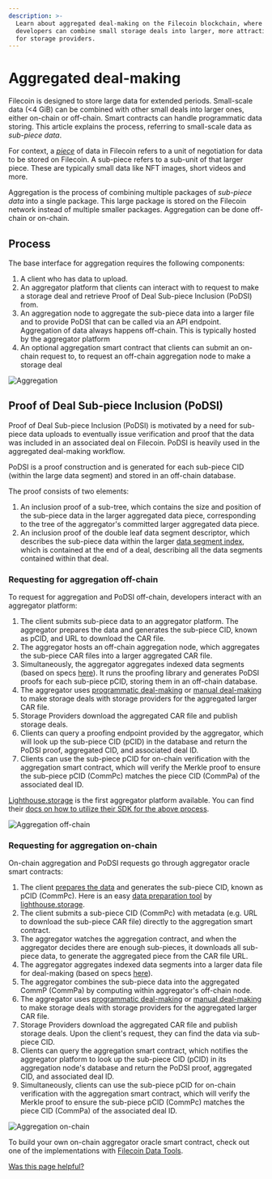 ```yaml
---
description: >-
  Learn about aggregated deal-making on the Filecoin blockchain, where
  developers can combine small storage deals into larger, more attractive deals
  for storage providers.
---
```


# Aggregated deal-making

Filecoin is designed to store large data for extended periods. Small-scale data (<4 GiB) can be combined with other small deals into larger ones, either on-chain or off-chain. Smart contracts can handle programmatic data storing. This article explains the process, referring to small-scale data as _sub-piece data_.

For context, a [_piece_](https://spec.filecoin.io/systems/filecoin\_files/piece/) of data in Filecoin refers to a unit of negotiation for data to be stored on Filecoin. A sub-piece refers to a sub-unit of that larger piece. These are typically small data like NFT images, short videos and more.

Aggregation is the process of combining multiple packages of _sub-piece data_ into a single package. This large package is stored on the Filecoin network instead of multiple smaller packages. Aggregation can be done off-chain or on-chain.

## Process

The base interface for aggregation requires the following components:

1. A client who has data to upload.
2. An aggregator platform that clients can interact with to request to make a storage deal and retrieve Proof of Deal Sub-piece Inclusion (PoDSI) from.
3. An aggregation node to aggregate the sub-piece data into a larger file and to provide PoDSI that can be called via an API endpoint. Aggregation of data always happens off-chain. This is typically hosted by the aggregator platform
4. An optional aggregation smart contract that clients can submit an on-chain request to, to request an off-chain aggregation node to make a storage deal

![Aggregation](https://github.com/filecoin-project/filecoin-docs/assets/113331491/29d6cc11-680e-4aa1-9c3c-422cb12795c7)

## Proof of Deal Sub-piece Inclusion (PoDSI)

Proof of Deal Sub-piece Inclusion (PoDSI) is motivated by a need for sub-piece data uploads to eventually issue verification and proof that the data was included in an associated deal on Filecoin. PoDSI is heavily used in the aggregated deal-making workflow.

PoDSI is a proof construction and is generated for each sub-piece CID (within the large data segment) and stored in an off-chain database.

The proof consists of two elements:

1. An inclusion proof of a sub-tree, which contains the size and position of the sub-piece data in the larger aggregated data piece, corresponding to the tree of the aggregator's committed larger aggregated data piece.
2. An inclusion proof of the double leaf data segment descriptor, which describes the sub-piece data within the larger [data segment index](https://github.com/filecoin-project/go-data-segment), which is contained at the end of a deal, describing all the data segments contained within that deal.

### Requesting for aggregation off-chain

To request for aggregation and PoDSI off-chain, developers interact with an aggregator platform:

1. The client submits sub-piece data to an aggregator platform. The aggregator prepares the data and generates the sub-piece CID, known as pCID, and URL to download the CAR file.
2. The aggregator hosts an off-chain aggregation node, which aggregates the sub-piece CAR files into a larger aggregated CAR file.
3. Simultaneously, the aggregator aggregates indexed data segments (based on specs [here](https://github.com/filecoin-project/FIPs/discussions/512)). It runs the proofing library and generates PoDSI proofs for each sub-piece pCID, storing them in an off-chain database.
4. The aggregator uses [programmatic deal-making](../programmatic-storage/direct-deal-making.md) or [manual deal-making](https://lotus.filecoin.io/tutorials/lotus/build-with-lotus-api/) to make storage deals with storage providers for the aggregated larger CAR file.
5. Storage Providers download the aggregated CAR file and publish storage deals.
6. Clients can query a proofing endpoint provided by the aggregator, which will look up the sub-piece CID (pCID) in the database and return the PoDSI proof, aggregated CID, and associated deal ID.
7. Clients can use the sub-piece pCID for on-chain verification with the aggregation smart contract, which will verify the Merkle proof to ensure the sub-piece pCID (CommPc) matches the piece CID (CommPa) of the associated deal ID.

[Lighthouse.storage](https://lighthouse.storage/) is the first aggregator platform available. You can find their [docs on how to utilize their SDK for the above process](https://docs.lighthouse.storage/).

![Aggregation off-chain](https://github.com/filecoin-project/filecoin-docs/assets/113331491/47691259-5665-43c7-bea6-79ed2b453f86)

### Requesting for aggregation on-chain

On-chain aggregation and PoDSI requests go through aggregator oracle smart contracts:

1. The client [prepares the data](../../storage-providers/filecoin-deals/storage-deals.md/#data-preparation) and generates the sub-piece CID, known as pCID (CommPc). Here is an easy [data preparation tool](https://data.lighthouse.storage/) by [lighthouse.storage](https://lighthouse.storage).
2. The client submits a sub-piece CID (CommPc) with metadata (e.g. URL to download the sub-piece CAR file) directly to the aggregation smart contract.
3. The aggregator watches the aggregation contract, and when the aggregator decides there are enough sub-pieces, it downloads all sub-piece data, to generate the aggregated piece from the CAR file URL.
4. The aggregator aggregates indexed data segments into a larger data file for deal-making (based on specs [here](https://github.com/filecoin-project/FIPs/discussions/512)).
5. The aggregator combines the sub-piece data into the aggregated CommP (CommPa) by computing within aggregator's off-chain node.
6. The aggregator uses [programmatic deal-making](../programmatic-storage/direct-deal-making.md) or [manual deal-making](https://lotus.filecoin.io/tutorials/lotus/build-with-lotus-api/) to make storage deals with storage providers for the aggregated larger CAR file.
7. Storage Providers download the aggregated CAR file and publish storage deals. Upon the client's request, they can find the data via sub-piece CID.
8. Clients can query the aggregation smart contract, which notifies the aggregator platform to look up the sub-piece CID (pCID) in its aggregation node's database and return the PoDSI proof, aggregated CID, and associated deal ID.
9. Simultaneously, clients can use the sub-piece pCID for on-chain verification with the aggregation smart contract, which will verify the Merkle proof to ensure the sub-piece pCID (CommPc) matches the piece CID (CommPa) of the associated deal ID.

![Aggregation on-chain](https://github.com/filecoin-project/filecoin-docs/assets/113331491/3588073e-a98e-4245-8a85-a087f4e403d2)

To build your own on-chain aggregator oracle smart contract, check out one of the implementations with [Filecoin Data Tools](https://github.com/application-research/fevm-data-segment).



[Was this page helpful?](https://airtable.com/apppq4inOe4gmSSlk/pagoZHC2i1iqgphgl/form?prefill\_Page+URL=https://docs.filecoin.io/smart-contracts/advanced/aggregated-deal-making)
